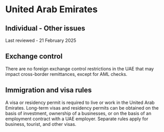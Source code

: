 # United Arab Emirates
## Individual - Other issues
Last reviewed - 21 February 2025
## Exchange control
There are no foreign exchange control restrictions in the UAE that may impact cross-border remittances, except for AML checks. 
## Immigration and visa rules
A visa or residency permit is required to live or work in the United Arab Emirates. Long-term visas and residency permits can be obtained on the basis of investment, ownership of a businesses, or on the basis of an employment contract with a UAE employer.
Separate rules apply for business, tourist, and other visas.
